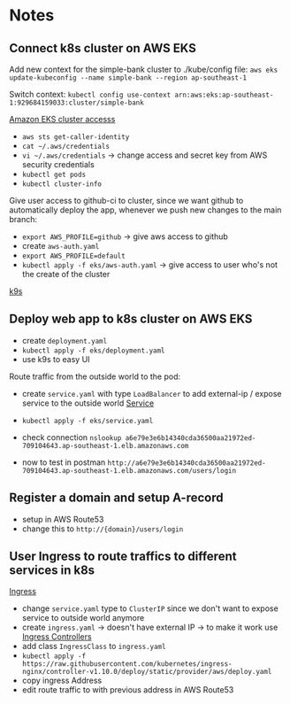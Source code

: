 # Notes

## Connect k8s cluster on AWS EKS

Add new context for the simple-bank cluster to ./kube/config file:
`aws eks update-kubeconfig --name simple-bank --region ap-southeast-1`

Switch context:
`kubectl config use-context arn:aws:eks:ap-southeast-1:929684159033:cluster/simple-bank`

[Amazon EKS cluster accesss](https://repost.aws/knowledge-center/amazon-eks-cluster-access)

- `aws sts get-caller-identity`
- `cat ~/.aws/credentials`
- `vi ~/.aws/credentials` -> change access and secret key from AWS security credentials
- `kubectl get pods`
- `kubectl cluster-info`

Give user access to github-ci to cluster, since we want github to automatically deploy the app, whenever we push new changes to the main branch:

- `export AWS_PROFILE=github` -> give aws access to github
- create `aws-auth.yaml`
- `export AWS_PROFILE=default`
- `kubectl apply -f eks/aws-auth.yaml` -> give access to user who's not the create of the cluster

[k9s](https://k9scli.io/)

## Deploy web app to k8s cluster on AWS EKS

- create `deployment.yaml`
- `kubectl apply -f eks/deployment.yaml`
- use k9s to easy UI

Route traffic from the outside world to the pod:

- create `service.yaml` with type `LoadBalancer` to add external-ip / expose service to the outside world [Service](https://kubernetes.io/docs/concepts/services-networking/service/)

- `kubectl apply -f eks/service.yaml`
- check connection `nslookup a6e79e3e6b14340cda36500aa21972ed-709104643.ap-southeast-1.elb.amazonaws.com`
- now to test in postman `http://a6e79e3e6b14340cda36500aa21972ed-709104643.ap-southeast-1.elb.amazonaws.com/users/login`

## Register a domain and setup A-record

- setup in AWS Route53
- change this to `http://{domain}/users/login`

## User Ingress to route traffics to different services in k8s

[Ingress](https://kubernetes.io/docs/concepts/services-networking/ingress/)

- change `service.yaml` type to `ClusterIP` since we don't want to expose service to outside world anymore
- create `ingress.yaml` -> doesn't have external IP -> to make it work use [Ingress Controllers](https://kubernetes.io/docs/concepts/services-networking/ingress-controllers/)
- add class `IngressClass` to `ingress.yaml`
- `kubectl apply -f https://raw.githubusercontent.com/kubernetes/ingress-nginx/controller-v1.10.0/deploy/static/provider/aws/deploy.yaml`
- copy ingress Address
- edit route traffic to with previous address in AWS Route53
